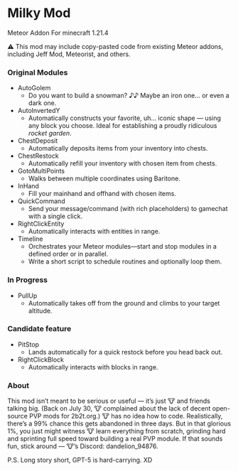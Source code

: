 # Milky Mod
Meteor Addon For minecraft 1.21.4

⚠️ This mod may include copy-pasted code from existing Meteor addons, including Jeff Mod, Meteorist, and others.

### Original Modules
- AutoGolem
  - Do you want to build a snowman? ♪♪ Maybe an iron one... or even a dark one.
- AutoInvertedY
  - Automatically constructs your favorite, uh... iconic shape — using any block you choose. Ideal for establishing a proudly ridiculous *rocket garden*.
- ChestDeposit
  - Automatically deposits items from your inventory into chests.
- ChestRestock
  - Automatically refill your inventory with chosen item from chests.
- GotoMultiPoints
   - Walks between multiple coordinates using Baritone.
- InHand
  - Fill your mainhand and offhand with chosen items.
- QuickCommand
  - Send your message/command (with rich placeholders) to gamechat with a single click.
- RightClickEntity
  - Automatically interacts with entities in range.
- Timeline
  - Orchestrates your Meteor modules—start and stop modules in a defined order or in parallel.
  - Write a short script to schedule routines and optionally loop them.

### In Progress
- PullUp
  - Automatically takes off from the ground and climbs to your target altitude.
 
### Candidate feature
- PitStop
  - Lands automatically for a quick restock before you head back out.
- RightClickBlock
  - Automatically interacts with blocks in range.


### About
This mod isn’t meant to be serious or useful — it’s just 🐮 and friends talking big. (Back on July 30, 🐮 complained about the lack of decent open-source PVP mods for 2b2t.org.) 🐮 has no idea how to code. Realistically, there’s a 99% chance this gets abandoned in three days. But in that glorious 1%, you just might witness 🐮 learn everything from scratch, grinding hard and sprinting full speed toward building a real PVP module. If that sounds fun, stick around — 🐮’s Discord: dandelion_94876.

P.S. Long story short, GPT-5 is hard-carrying. XD
